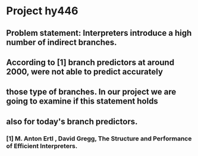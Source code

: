 #   Project hy446                            
##  Problem statement: Interpreters introduce a high number of indirect branches.
##  According to [1] branch predictors at around 2000, were not able to predict accurately 
##  those type of branches. In our project we are going to examine if this statement holds
##  also for today's branch predictors.  


###  [1]  M. Anton Ertl , David Gregg, The Structure and Performance of Efficient Interpreters.

